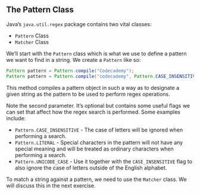 ## The Pattern Class

Java’s `java.util.regex` package contains two vital classes:

* `Pattern` Class
* `Matcher` Class

We’ll start with the `Pattern` class which is what we use to define a pattern we want to find in a string. We create a `Pattern` like so:

```java
Pattern pattern = Pattern.compile("Codecademy");
Pattern pattern = Pattern.compile("codecademy", Pattern.CASE_INSENSITIVE);
```

This method compiles a pattern object in such a way as to designate a given string as the pattern to be used to perform regex operations.

Note the second parameter. It’s optional but contains some useful flags we can set that affect how the regex search is performed. Some examples include:

* `Pattern.CASE_INSENSITIVE` - The case of letters will be ignored when performing a search.
* `Pattern.LITERAL` - Special characters in the pattern will not have any special meaning and will be treated as ordinary characters when performing a search.
* `Pattern.UNICODE_CASE` - Use it together with the `CASE_INSENSITIVE` flag to also ignore the case of letters outside of the English alphabet.

To match a string against a pattern, we need to use the `Matcher` class. We will discuss this in the next exercise.